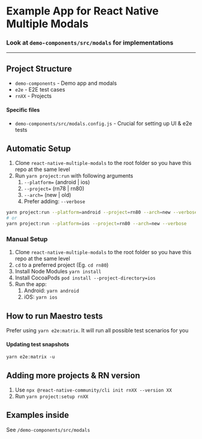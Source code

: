 # Example App for React Native Multiple Modals

### Look at `demo-components/src/modals` for implementations

---

## Project Structure

- `demo-components` - Demo app and modals
- `e2e` - E2E test cases
- `rnXX` - Projects

#### Specific files

- `demo-components/src/modals.config.js` - Crucial for setting up UI & e2e tests

## Automatic Setup

1. Clone `react-native-multiple-modals` to the root folder so you have this repo at the same level
1. Run `yarn project:run` with following arguments
   1. `--platform=` (android | ios)
   1. `--project=` (rn78 | rn80)
   1. `--arch=` (new | old)
   1. Prefer adding: `--verbose`

```sh
yarn project:run --platform=android --project=rn80 --arch=new --verbose
# or
yarn project:run --platform=ios --project=rn80 --arch=new --verbose
```

### Manual Setup

1. Clone `react-native-multiple-modals` to the root folder so you have this repo at the same level
1. `cd` to a preferred project (Eg. `cd rn80`)
1. Install Node Modules `yarn install`
1. Install CocoaPods `pod install --project-directory=ios`
1. Run the app:
   1. Android: `yarn android`
   1. iOS: `yarn ios`

## How to run Maestro tests

Prefer using `yarn e2e:matrix`. It will run all possible test scenarios for you

#### Updating test snapshots

`yarn e2e:matrix -u`

## Adding more projects & RN version

1. Use `npx @react-native-community/cli init rnXX --version XX`
2. Run `yarn project:setup rnXX`

## Examples inside

See `/demo-components/src/modals`
